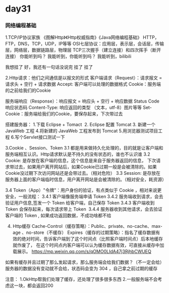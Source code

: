 # day31

### 网络编程基础

1.TCP/IP协议家族
《图解Http》《Http权威指南》《Java网络编程基础》
HTTP，FTP，DNS，TCP，UDP，IP等等
OSI七层协议：应用层，表示层，会话层，传输层，网络层，数据链路层，物理层
TCP三次握手（建立连接）和四次挥手（断开连接）
你能听到吗？
我能听到，你能听到吗？
我能听到，bilibili

我想挂了
好，我还有一句话没说完
挂了
挂了

2.Http请求：他们之间通信是以报文的形式
客户端请求（Request）：请求报文 = 请求头 + 空行 + 请求数据
Accept: 客户端可以处理的数据格式
Cookie：服务端的之前给我们的Cookie

服务端响应（Response）：响应报文 = 响应头 + 空行 + 响应数据
Status Code 响应状态码
Content-Type: 响应返回的类型 （文本，utf-8）图片等等
Set-Cookie：服务端给我们的Cookie，要保存起来，下次带过去

搭建服务器：
1.下载 Eclipse + Tomact 
2. Eclipse 配置 Tomcat
3. 新建一个 JavaWeb 工程
4.将新建的 JavaWeb 工程发布到 Tomcat
5.用浏览器测试项目工程
6.写个Servlet接口测试一下

3.Cookie 、Session、Token
3.1 都是用来做持久化处理的，目的就是让客户端和服务端相互认识。Http请求默认是不持久的没有状态的，谁也不认识谁
3.2 Cookie: 是存放在客户端的信息，这个信息是来自于服务器返回的信息，
下次请求带过去，如果用户离开网站后，如果Cookie已过期一般是会被清除的。如果Cookie没过期下次访问网站还是会带过去。（相对危险）
3.3 Session: 是存放在服务器上面的客户端临时信息，用户离开网站是会被清除的。（相对安全，耗资源）

3.4 Token（App）"令牌"：用户身份的验证，有点类似于 Cookie ，相对来说更安全，一般流程：
3.4.1 客户端像服务端申请 Token
3.4.2 服务端收到请求，会去验证用户信息,签发一个 Token 给客户端，自己保存 Token
3.4.3 客户端收到 Token 会保存起来，每次请求带上 Token 
3.4.4 服务器收到其他请求，会去验证客户端的 Token , 如果成功返回数据，不成功啥都不给

4. Http缓存
Cache-Control（缓存策略）：Public、private、no-cache、max-age 、no-store（不缓存）
Expires（缓存的过期策略）：指名了缓存数据有效的绝对时间，告诉客户端到了这个时间点（比照客户端时间点）后本地缓存就作废了，
在这个时间点内客户端可以认为缓存数据有效，可直接从缓存中加载展示。
https://mp.weixin.qq.com/s/qOMO0LIdA47j3RjhbCWUEQ

如果有缓存并且过期了那么发起请求，那么服务端会给我们数据？（不一定会给）服务器的数据没有变动就不会给，状态码会变为 304 ，自己拿之前过期的缓存

注意：
1.OkHttp帮我们处理了缓存，还处理了很多很多东西
2.一般服务端不会考虑这一块，都会返回200